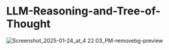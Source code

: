 # LLM-Reasoning-and-Tree-of-Thought


![Screenshot_2025-01-24_at_4 22 03_PM-removebg-preview](https://github.com/user-attachments/assets/fa304288-60ad-4744-82ac-b7c9b1a8cfe3)

